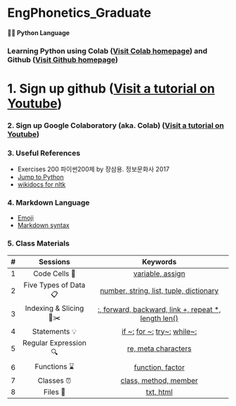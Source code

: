 # EngPhonetics_Graduate

#### 🐹🍦 **Python Language**

### **Learning Python** using **Colab** ([Visit Colab homepage](https://colab.research.google.com/?utm_source=scs-index)) and **Github** ([Visit Github homepage](https://github.com/))

# **1. Sign up github** ([Visit a tutorial on Youtube](https://www.youtube.com/watch?v=c-NikCpec7U))
### **2. Sign up Google Colaboratory** (aka. Colab) ([Visit a tutorial on Youtube](https://www.youtube.com/watch?v=2X_EU18OeYM))

### **3. Useful References**
- Exercises 200 파이썬200제 by 장삼용. 정보문화사 2017
- [Jump to Python](https://wikidocs.net/book/1)
- [wikidocs for nltk](https://wikidocs.net/21667)

### **4. Markdown Language**
* [Emoji](https://gist.github.com/rxaviers/7360908)
* [Markdown syntax](https://www.markdownguide.org/basic-syntax/)

### **5. Class Materials**
| # | Sessions | Keywords | 
|:--:|:--:|:--:|
| 1 | Code Cells 🐾 | [variable, assign](https://github.com/ms624atyale/EngPhonetics_Graduate/blob/main/1_CodeCells_Basic_.ipynb)|  
| 2 | Five Types of Data 📋 | [number, string, list, tuple, dictionary](https://github.com/ms624atyale/EngPhonetics_Graduate/blob/main/2_FiveTypesofData.ipynb)|  
| 3 | Indexing & Slicing 📌✂️ | [:, forward, backward, link +, repeat *, length len()](https://github.com/ms624atyale/EngPhonetics_Graduate/blob/main/3_Indexing_Slicing.ipynb)|
| 4 | Statements 💡 | [if ~:](https://github.com/ms624atyale/NLP_2023/blob/main/4_1_IfStatement.ipynb) [ for ~:](https://github.com/ms624atyale/EngPhonetics_Graduate/blob/main/4_2_ForStatement.ipynb) [try~:](https://github.com/ms624atyale/NLP_2023/blob/main/4_3_tryExceptElse_Statement.ipynb) [while~:](https://github.com/ms624atyale/EngPhonetics_Graduate/blob/main/4_4_WhileStatementwContinueBreak.ipynb)|
| 5 | Regular Expression 🔍 | [re, meta characters](https://github.com/ms624atyale/EngPhonetics_Graduate/blob/main/5_RegularExpression.ipynb)|  
| 6 | Functions ⌛ | [function, factor](https://github.com/ms624atyale/EngPhonetics_Graduate/blob/main/6_DefiningFunctions.ipynb)|  
| 7 | Classes ⏰ | [class, method, member](https://github.com/ms624atyale/EngPhonetics_Graduate/blob/main/7_Class_Method_Member_Object.ipynb)|  
| 8 | Files 💾 | [txt, html](https://github.com/ms624atyale/EngPhonetics_Graduate/blob/main/8_ReadTxtFilesImportingfrom_html.ipynb) 
